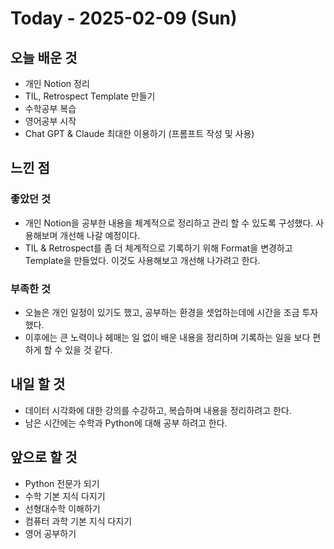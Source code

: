# Today - 2025-02-09 (Sun)

## 오늘 배운 것

- 개인 Notion 정리
- TIL, Retrospect Template 만들기
- 수학공부 복습
- 영어공부 시작
- Chat GPT & Claude 최대한 이용하기 (프롬프트 작성 및 사용)

## 느낀 점

### 좋았던 것

- 개인 Notion을 공부한 내용을 체계적으로 정리하고 관리 할 수 있도록 구성했다. 사용해보며 개선해 나갈 예정이다.
- TIL & Retrospect를 좀 더 체계적으로 기록하기 위해 Format을 변경하고 Template을 만들었다. 이것도 사용해보고 개선해 나가려고 한다.

### 부족한 것

- 오늘은 개인 일정이 있기도 했고, 공부하는 환경을 셋업하는데에 시간을 조금 투자했다.
- 이후에는 큰 노력이나 헤매는 일 없이 배운 내용을 정리하며 기록하는 일을 보다 편하게 할 수 있을 것 같다.

## 내일 할 것

- 데이터 시각화에 대한 강의를 수강하고, 복습하며 내용을 정리하려고 한다.
- 남은 시간에는 수학과 Python에 대해 공부 하려고 한다.

## 앞으로 할 것

- Python 전문가 되기
- 수학 기본 지식 다지기
- 선형대수학 이해하기
- 컴퓨터 과학 기본 지식 다지기
- 영어 공부하기
